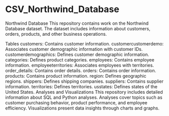 # CSV_Northwind_Database
Northwind Database
This repository contains work on the Northwind Database dataset. The dataset includes information about customers, orders, products, and other business operations.

Tables
customers: Contains customer information.
customercustomerdemo: Associates customer demographic information with customer IDs.
customerdemographics: Defines customer demographic information.
categories: Defines product categories.
employees: Contains employee information.
employeeterritories: Associates employees with territories.
order_details: Contains order details.
orders: Contains order information.
products: Contains product information.
region: Defines geographic regions.
shippers: Defines shipping companies.
suppliers: Contains supplier information.
territories: Defines territories.
usstates: Defines states of the United States.
Analyses and Visualizations
This repository includes detailed information about SQL and Python analyses. Analyses cover topics such as customer purchasing behavior, product performance, and employee efficiency. Visualizations present data insights through charts and graphs.

